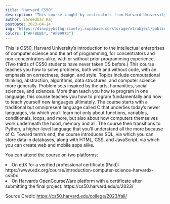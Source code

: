 ```yaml
---
title: "Harvard CS50"
description: "This course taught by instructors from Harvard University. In this course you will learn about fundamentals of programming, starting from scratch to writing your first line of code."
author: Shreedhar Raj
postDate: 2023-04-14
img: "https://dinvpjybsthgrzixefvj.supabase.co/storage/v1/object/public/strapi-uploads/computer-science_1679759500886.png"
colors: ["#FFBEBE", "#F99973"]
---
```

This is CS50, Harvard University’s introduction to the intellectual enterprises of computer science and the art of programming, for concentrators and non-concentrators alike, with or without prior programming experience. (Two thirds of CS50 students have never taken CS before.) This course teaches you how to solve problems, both with and without code, with an emphasis on correctness, design, and style. Topics include computational thinking, abstraction, algorithms, data structures, and computer science more generally. Problem sets inspired by the arts, humanities, social sciences, and sciences. More than teach you how to program in one language, this course teaches you how to program fundamentally and how to teach yourself new languages ultimately. The course starts with a traditional but omnipresent language called C that underlies today’s newer languages, via which you’ll learn not only about functions, variables, conditionals, loops, and more, but also about how computers themselves work underneath the hood, memory and all. The course then transitions to Python, a higher-level language that you’ll understand all the more because of C. Toward term’s end, the course introduces SQL, via which you can store data in databases, along with HTML, CSS, and JavaScript, via which you can create web and mobile apps alike.

You can attend the course on two platforms:<br>
<li>
On edX for a verified professional certificate (Paid): https://www.edx.org/course/introduction-computer-science-harvardx-cs50x <br></li>
<li>
On Harvards OpenCourseWare platform with a certificate after submitting the final project: https://cs50.harvard.edu/x/2023/<br>
</li>

Source Credit: https://cs50.harvard.edu/college/2023/fall/